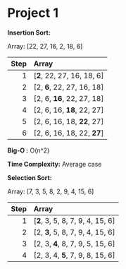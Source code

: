 # Project 1

**Insertion Sort:**

Array: [22, 27, 16, 2, 18, 6]

| Step | Array                    |
|-----:|:-------------------------|
|   1  | [**2**, 22, 27, 16, 18, 6]|
|   2  | [2, **6**, 22, 27, 16, 18]|
|   3  | [2, 6, **16**, 22, 27, 18]|
|   4  | [2, 6, 16, **18**, 22, 27]|
|   5  | [2, 6, 16, 18, **22**, 27]|
|   6  | [2, 6, 16, 18, 22, **27**]|

**Big-O :** O(n^2)

**Time Complexity:** Average case


**Selection Sort:**

Array: [7, 3, 5, 8, 2, 9, 4, 15, 6]

| Step | Array                          |
|-----:|:-----------------------------|
|   1  | [**2**, 3, 5, 8, 7, 9, 4, 15, 6]|
|   2  | [2, **3**, 5, 8, 7, 9, 4, 15, 6]|
|   3  | [2, 3, **4**, 8, 7, 9, 5, 15, 6]|
|   4  | [2, 3, 4, **5**, 7, 9, 8, 15, 6]|


